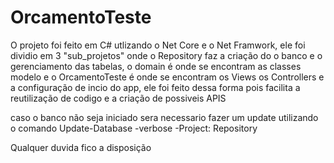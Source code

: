 # OrcamentoTeste


O projeto foi feito em C# utlizando o Net Core e o Net Framwork, ele foi dividio em 3 "sub_projetos" onde o Repository faz a criação do o banco e o gerenciamento das tabelas, o domain é onde se encontram as classes modelo e o OrcamentoTeste é onde se encontram os Views os Controllers e a configuração de incio do app, ele foi feito dessa forma pois facilita a reutilização de codigo e a criação de possiveis APIS


caso o banco não seja iniciado sera necessario fazer um update utilizando o comando 
Update-Database -verbose -Project: Repository


Qualquer duvida fico a disposição
